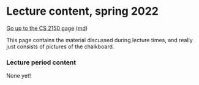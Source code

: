 Lecture content, spring 2022
============================

[Go up to the CS 2150 page](../index.html) ([md](../index.md))

This page contains the material discussed during lecture times, and really just consists of pictures of the chalkboard.

### Lecture period content

None yet!
